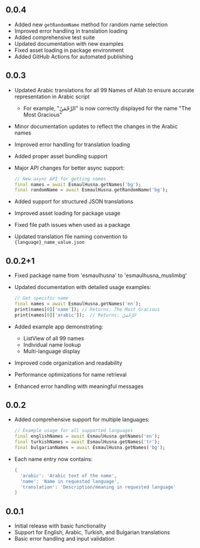 ## 0.0.4

* Added new `getRandomName` method for random name selection
* Improved error handling in translation loading
* Added comprehensive test suite
* Updated documentation with new examples
* Fixed asset loading in package environment
* Added GitHub Actions for automated publishing

## 0.0.3

* Updated Arabic translations for all 99 Names of Allah to ensure accurate representation in Arabic script
  * For example, "الرَّحْمَنُ" is now correctly displayed for the name "The Most Gracious"
* Minor documentation updates to reflect the changes in the Arabic names
* Improved error handling for translation loading
* Added proper asset bundling support
* Major API changes for better async support:

  ```dart
  // New async API for getting names
  final names = await EsmaulHusna.getNames('bg');
  final randomName = await EsmaulHusna.getRandomName('bg');
  ```

* Added support for structured JSON translations
* Improved asset loading for package usage
* Fixed file path issues when used as a package
* Updated translation file naming convention to `{language}_name_value.json`

## 0.0.2+1

* Fixed package name from 'esmaulhusna' to 'esmaulhusna_muslimbg'
* Updated documentation with detailed usage examples:

  ```dart
  // Get specific name
  final names = await EsmaulHusna.getNames('en');
  print(names[0]['name']); // Returns: The Most Gracious
  print(names[0]['arabic']);  // Returns: الرَّحْمَنُ
  ```

* Added example app demonstrating:
  * ListView of all 99 names
  * Individual name lookup
  * Multi-language display
* Improved code organization and readability
* Performance optimizations for name retrieval
* Enhanced error handling with meaningful messages

## 0.0.2

* Added comprehensive support for multiple languages:

  ```dart
  // Example usage for all supported languages
  final englishNames = await EsmaulHusna.getNames('en'); 
  final turkishNames = await EsmaulHusna.getNames('tr');
  final bulgarianNames = await EsmaulHusna.getNames('bg');
  ```

* Each name entry now contains:

  ```dart
  {
    'arabic': 'Arabic text of the name',
    'name': 'Name in requested language',
    'translation': 'Description/meaning in requested language'
  }
  ```

## 0.0.1

* Initial release with basic functionality
* Support for English, Arabic, Turkish, and Bulgarian translations
* Basic error handling and input validation 